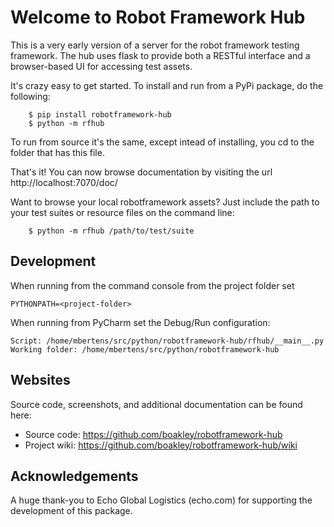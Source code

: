 # Welcome to Robot Framework Hub

This is a very early version of a server for the robot framework
testing framework. The hub uses flask to provide both a RESTful
interface and a browser-based UI for accessing test assets. 

It's crazy easy to get started. To install and run from a PyPi
package, do the following:

```
    $ pip install robotframework-hub
    $ python -m rfhub
```

To run from source it's the same, except intead of installing,
you cd to the folder that has this file. 

That's it! You can now browse documentation by visiting the url
http://localhost:7070/doc/

Want to browse your local robotframework assets? Just include
the path to your test suites or resource files on the command
line:

```
    $ python -m rfhub /path/to/test/suite
```

## Development 

When running from the command console from the project folder set
    
    PYTHONPATH=<project-folder>

When running from PyCharm set the Debug/Run configuration:
 
    Script: /home/mbertens/src/python/robotframework-hub/rfhub/__main__.py
    Working folder: /home/mbertens/src/python/robotframework-hub


## Websites

Source code, screenshots, and additional documentation can be found here:

 * Source code: https://github.com/boakley/robotframework-hub
 * Project wiki: https://github.com/boakley/robotframework-hub/wiki

## Acknowledgements

A huge thank-you to Echo Global Logistics (echo.com) for supporting
the development of this package.
